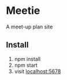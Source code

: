 # Meetie

A meet-up plan site

## Install

1. npm install
2. npm start
3. visit [localhost:5678](http://localhost:5678)
